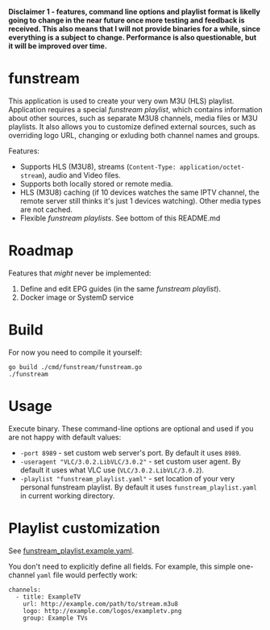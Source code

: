 **Disclaimer 1 - features, command line options and playlist format is likelly going to change in the near future once more testing and feedback is received. This also means that I will not provide binaries for a while, since everything is a subject to change. Performance is also questionable, but it will be improved over time.**

# funstream

This application is used to create your very own M3U (HLS) playlist. Application requires a special *funstream playlist*, which contains information about other sources, such as separate M3U8 channels, media files or M3U playlists. It also allows you to customize defined external sources, such as overriding logo URL, changing or exluding both channel names and groups.

Features:
* Supports HLS (M3U8), streams (`Content-Type: application/octet-stream`), audio and Video files.
* Supports both locally stored or remote media.
* HLS (M3U8) caching (if 10 devices watches the same IPTV channel, the remote server still thinks it's just 1 devices watching). Other media types are not cached.
* Flexible *funstream playlists*. See bottom of this README.md

# Roadmap

Features that *might* never be implemented:
1. Define and edit EPG guides (in the same *funstream playlist*).
2. Docker image or SystemD service

# Build

For now you need to compile it yourself:
```
go build ./cmd/funstream/funstream.go
./funstream
```

# Usage

Execute binary. These command-line options are optional and used if you are not happy with default values:
* `-port 8989` - set custom web server's port. By default it uses `8989`.
* `-useragent "VLC/3.0.2.LibVLC/3.0.2"` - set custom user agent. By default it uses what VLC use (`VLC/3.0.2.LibVLC/3.0.2`).
* `-playlist "funstream_playlist.yaml"` - set location of your very personal funstream playlist. By default it uses `funstream_playlist.yaml` in current working directory.

# Playlist customization

See [funstream_playlist.example.yaml](https://github.com/erkexzcx/funstream/blob/master/funstream_playlist.example.yaml).

You don't need to explicitly define all fields. For example, this simple one-channel `yaml` file would perfectly work:
```
channels:
  - title: ExampleTV
    url: http://example.com/path/to/stream.m3u8
    logo: http://example.com/logos/exampletv.png
    group: Example TVs
```

